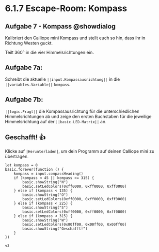 # 6.1.7 Escape-Room: Kompass


## Aufgabe 7 - Kompass @showdialog
Kalibriert den Calliope mini Kompass und stellt euch so hin,
dass ihr in Richtung Westen guckt.

Teilt 360° in die vier Himmelsrichtungen ein.

## Aufgabe 7a:
Schreibt die aktuelle ``||input.Kompassausrichtung||`` in die ``||variables.Variable||`` ``kompass``.

## Aufgabe 7b:
``||logic.Fragt||`` die Kompassausrichtung für die unterschiedlichen Himmelsrichtungen ab und zeige den ersten Buchstaben für die jeweilige Himmelsrichtung auf der ``||basic.LED-Matrix||`` an.

## Geschafft! 👍

Klicke auf ``|Herunterladen|``, um dein Programm auf deinen Calliope mini zu übertragen.

```ghost
let kompass = 0
basic.forever(function () {
    kompass = input.compassHeading()
    if (kompass < 45 || kompass >= 315) {
        basic.showString("N")
        basic.setLedColors(0xff0000, 0xff0000, 0xff0000)
    } else if (kompass < 135) {
        basic.showString("O")
        basic.setLedColors(0xff0000, 0xff0000, 0xff0000)
    } else if (kompass < 225) {
        basic.showString("S")
        basic.setLedColors(0xff0000, 0xff0000, 0xff0000)
    } else if (kompass < 315) {
        basic.showString("W")
        basic.setLedColors(0x00ff00, 0x00ff00, 0x00ff00)
        basic.showString("Geschafft!")
    }
})
```

```package
v3
```
